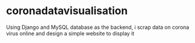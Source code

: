 # coronadatavisualisation
Using Django and MySQL database as the backend, i scrap data on corona virus online and design a simple website to display it
